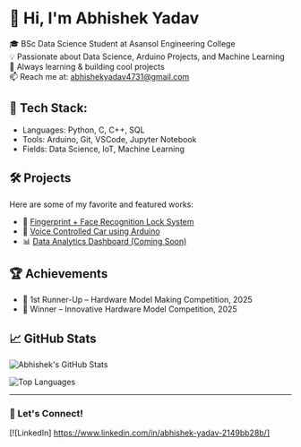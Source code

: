 # 👋 Hi, I'm Abhishek Yadav

🎓 BSc Data Science Student at Asansol Engineering College  
💡 Passionate about Data Science, Arduino Projects, and Machine Learning  
🚀 Always learning & building cool projects  
📫 Reach me at: abhishekyadav4731@gmail.com

## 🔧 Tech Stack:
- Languages: Python, C, C++, SQL  
- Tools: Arduino, Git, VSCode, Jupyter Notebook  
- Fields: Data Science, IoT, Machine Learning  

## 🛠️ Projects
Here are some of my favorite and featured works:
- 🔐 [Fingerprint + Face Recognition Lock System](https://github.com/your-repo)  
- 🚗 [Voice Controlled Car using Arduino](https://github.com/your-repo)  
- 📊 [Data Analytics Dashboard (Coming Soon)]()

## 🏆 Achievements
- 🥇 1st Runner-Up – Hardware Model Making Competition, 2025  
- 🏅 Winner – Innovative Hardware Model Competition, 2025

## 📈 GitHub Stats
![Abhishek's GitHub Stats](https://github-readme-stats.vercel.app/api?username=your-username&show_icons=true&theme=radical)

![Top Languages](https://github-readme-stats.vercel.app/api/top-langs/?username=your-username&layout=compact&theme=radical)

---

### 🚀 Let's Connect!
[![LinkedIn] https://www.linkedin.com/in/abhishek-yadav-2149bb28b/]  
